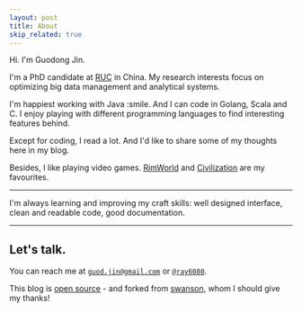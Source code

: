```yaml
---
layout: post
title: About
skip_related: true
---
```


Hi. I'm Guodong Jin.

I'm a PhD candidate at [RUC](http://www.ruc.edu.cn/en) in China. My research interests focus on optimizing big data management and analytical systems.

I'm happiest working with Java :smile. And I can code in Golang, Scala and C. I enjoy playing with different programming languages to find interesting features behind.

Except for coding, I read a lot. And I'd like to share some of my thoughts here in my blog.

Besides, I like playing video games. [RimWorld][rim] and [Civilization][civ] are my favourites.

---

I'm always learning and improving my craft skills: well designed interface, clean and readable code, good documentation.

---

## Let's talk.

You can reach me at [`guod.jin@gmail.com`][email] or [`@ray6080`][twitter].

This blog is [open source][os] - and forked from [swanson][sw], whom I should give my thanks!

[email]: mailto:guod.jin@gmail.com
[twitter]: https://twitter.com/ray6080
[os]: https://github.com/ray6080/ray6080.github.io
[sw]: https://github.com/swanson/swanson.github.com
[rim]: http://store.steampowered.com/app/294100/
[civ]: http://store.steampowered.com/app/8930/

